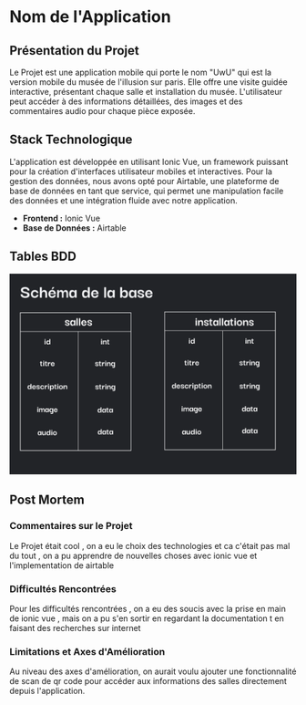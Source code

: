 # Nom de l'Application

## Présentation du Projet

Le Projet est une application mobile qui porte le nom "UwU" qui est la version mobile du musée de l'illusion sur paris. Elle offre une visite guidée interactive, présentant chaque salle et installation du musée. L'utilisateur peut accéder à des informations détaillées, des images et des commentaires audio pour chaque pièce exposée.

## Stack Technologique

L'application est développée en utilisant Ionic Vue, un framework puissant pour la création d'interfaces utilisateur mobiles et interactives. Pour la gestion des données, nous avons opté pour Airtable, une plateforme de base de données en tant que service, qui permet une manipulation facile des données et une intégration fluide avec notre application.

- **Frontend :** Ionic Vue
- **Base de Données :** Airtable

## Tables BDD

![Modèle Conceptuel de Données](./public/mcdmobile.png "Modèle Conceptuel de Données")

## Post Mortem

### Commentaires sur le Projet

Le Projet était cool , on a eu le choix des technologies et ca c'était pas mal du tout , on a pu apprendre de nouvelles choses avec ionic vue et l'implementation de airtable

### Difficultés Rencontrées

Pour les difficultés rencontrées , on a eu des soucis avec la prise en main de ionic vue , mais on a pu s'en sortir en regardant la documentation t en faisant des recherches sur internet

### Limitations et Axes d'Amélioration

Au niveau des axes d'amélioration, on aurait voulu ajouter une fonctionnalité de scan de qr code pour accéder aux informations des salles directement depuis l'application.
